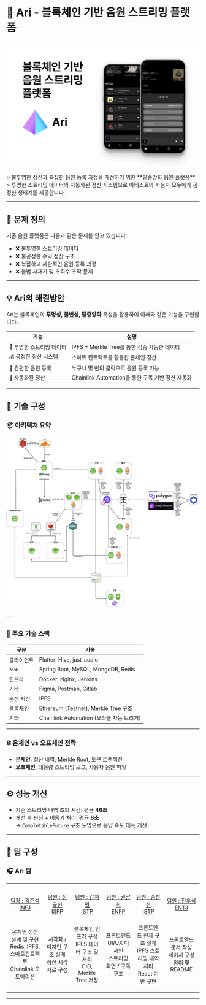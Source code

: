 # 🎵 Ari - 블록체인 기반 음원 스트리밍 플랫폼
<p align="center">
  <img src="./readme/readme_img.png" width="800" alt="Ari Main Image"/>
</p>
> 불투명한 정산과 복잡한 음원 등록 과정을 개선하기 위한 **탈중앙화 음원 플랫폼**  
> 투명한 스트리밍 데이터와 자동화된 정산 시스템으로 아티스트와 사용자 모두에게 공정한 생태계를 제공합니다.

---

## 🧩 문제 정의

기존 음원 플랫폼은 다음과 같은 문제를 안고 있습니다:

- ❌ 불투명한 스트리밍 데이터  
- ❌ 불공정한 수익 정산 구조  
- ❌ 복잡하고 제한적인 음원 등록 과정  
- ❌ 불법 사재기 및 조회수 조작 문제  

---

## 💡 Ari의 해결방안

Ari는 블록체인의 **투명성, 불변성, 탈중앙화** 특성을 활용하여 아래와 같은 기능을 구현합니다.

| 기능 | 설명 |
|------|------|
| 🔎 투명한 스트리밍 데이터 | IPFS + Merkle Tree를 통한 검증 가능한 데이터 |
| 💰 공정한 정산 시스템 | 스마트 컨트랙트를 활용한 온체인 정산 |
| 🚀 간편한 음원 등록 | 누구나 몇 번의 클릭으로 음원 등록 가능 |
| 🔄 자동화된 정산 | Chainlink Automation을 통한 구독 기반 정산 자동화 |

---

## 🔧 기술 구성

### 📦 아키텍처 요약
  <p align="center">
  <img src="./readme/architecture.png" width="800" alt="Ari Architecture Diagram"/>
</p>
  ---

### 🧱 주요 기술 스택

| 구분 | 기술 |
|------|------|
| 클라이언트 | Flutter, Hive, just_audio |
| 서버 | Spring Boot, MySQL, MongoDB, Redis |
| 인프라 | Docker, Nginx, Jenkins |
| 기타 | Figma, Postman, Gitlab |
| 분산 저장 | IPFS |
| 블록체인 | Ethereum (Testnet), Merkle Tree 구조 |
| 기타 | Chainlink Automation (오라클 자동 트리거) |

---

### ⛓️ 온체인 vs 오프체인 전략

- **온체인**: 정산 내역, Merkle Root, 토큰 트랜잭션  
- **오프체인**: 대용량 스트리밍 로그, 사용자 음원 파일

---

## ⚙️ 성능 개선

- 기존 스트리밍 내역 조회 시간: 평균 **46초**
- 개선 후 핀닝 + 비동기 처리: 평균 **8초**  
  → `CompletableFuture` 구조 도입으로 응답 속도 대폭 개선

---

## 👥 팀 구성

### 🎧 Ari 팀

<table>
  <tbody>
    <tr align="center">
      <td><img src="https://avatars.githubusercontent.com/u/113484236?v=4" width="100px;" alt=""/><br /></td>
      <td><img src="https://avatars.githubusercontent.com/u/108385400?v=4" width="100px;" alt=""/><br /></td>
      <td><img src="https://avatars.githubusercontent.com/u/174885052?v=4" width="100px;" alt=""/><br /></td>
      <td><img src="https://avatars.githubusercontent.com/u/175234691?v=4" width="100px;" alt=""/><br /></td>
      <td><img src="https://avatars.githubusercontent.com/u/145769307?v=4" width="100px;" alt=""/><br /></td>
      <td><img src="https://avatars.githubusercontent.com/u/101163507?v=4" width="100px;" alt=""/><br /></td>
    </tr>
    <tr align="center">
      <td width="200"><a href="http://github.com/miltonjskim">팀장 : 김준석<br/>INFJ</a></td>
      <td width="200"><a href="http://github.com/wjdrbgus8167">팀원 : 정규현<br/>ISFP</a></td>
      <td width="200"><a href="https://github.com/kingkang85">팀원 : 강지민<br/>ISTP</a></td>
      <td width="200"><a href="https://github.com/naemhui">팀원 : 권남희<br/>ENFP</a></td>
      <td width="200"><a href="https://github.com/songowen">팀원 : 송창현<br/>ISTP</a></td>
      <td width="200"><a href="https://github.com/jinwooseok">팀원 : 진우석<br/>ENTJ</a></td>
    </tr>
    <tr align="center" height="200">
      <td>온체인 정산 설계 및 구현<br>Redis, IPFS, 스마트컨트랙트<br>Chainlink 오토메이션</td>
      <td>시각화 / 디자인 구조 설계<br>정산 시각 자료 구성</td>
      <td>블록체인 인프라 구성<br>IPFS 데이터 구조 및 처리<br>CID, Merkle Tree 저장</td>
      <td>프론트엔드 UI/UX 디자인<br>스트리밍 화면 / 구독 구조</td>
      <td>프론트엔드 전체 구조 설계<br>IPFS 스트리밍 내역 처리<br>React 기반 구현</td>
      <td>프론트엔드 문서 작성<br>페이지 구성 정리 및 README</td>
    </tr>
  </tbody>
</table>

---
